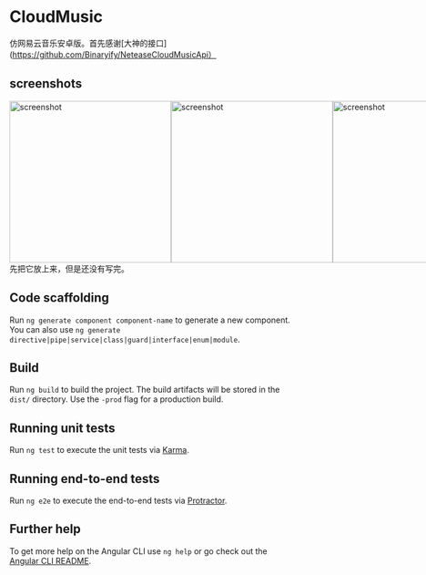 # CloudMusic

仿网易云音乐安卓版。首先感谢[大神的接口](https://github.com/Binaryify/NeteaseCloudMusicApi）

## screenshots
<div style="display:flex;">
 <img src="https://github.com/snhwv/myCloudMusic-app/raw/master/screenshot/20180306215157.png" width = "284" alt="screenshot"/>
 <img src="https://github.com/snhwv/myCloudMusic-app/raw/master/screenshot/20180306215244.png" width = "284" alt="screenshot"/>
 <img src="https://github.com/snhwv/myCloudMusic-app/raw/master/screenshot/20180306215400.png" width = "284" alt="screenshot"/>
 <img src="https://github.com/snhwv/myCloudMusic-app/raw/master/screenshot/20180306215559.png" width = "284" alt="screenshot"/>
 <img src="https://github.com/snhwv/myCloudMusic-app/raw/master/screenshot/20180306215635.png" width = "284" alt="screenshot"/>
 <img src="https://github.com/snhwv/myCloudMusic-app/raw/master/screenshot/20180306215746.png" width = "284" alt="screenshot"/>
 <img src="https://github.com/snhwv/myCloudMusic-app/raw/master/screenshot/20180306215808.png" width = "284" alt="screenshot"/>
 <img src="https://github.com/snhwv/myCloudMusic-app/raw/master/screenshot/20180306215851.png" width = "284" alt="screenshot"/>
</div>
先把它放上来，但是还没有写完。

## Code scaffolding

Run `ng generate component component-name` to generate a new component. You can also use `ng generate directive|pipe|service|class|guard|interface|enum|module`.

## Build

Run `ng build` to build the project. The build artifacts will be stored in the `dist/` directory. Use the `-prod` flag for a production build.

## Running unit tests

Run `ng test` to execute the unit tests via [Karma](https://karma-runner.github.io).

## Running end-to-end tests

Run `ng e2e` to execute the end-to-end tests via [Protractor](http://www.protractortest.org/).

## Further help

To get more help on the Angular CLI use `ng help` or go check out the [Angular CLI README](https://github.com/angular/angular-cli/blob/master/README.md).
